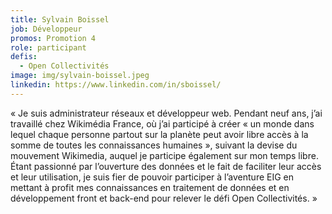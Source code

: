 ```yaml
---
title: Sylvain Boissel
job: Développeur
promos: Promotion 4
role: participant
defis:
  - Open Collectivités
image: img/sylvain-boissel.jpeg
linkedin: https://www.linkedin.com/in/sboissel/
---
```

« Je suis administrateur réseaux et développeur web. Pendant neuf ans, j’ai travaillé chez Wikimédia France, où j’ai participé à créer « un monde dans lequel chaque personne partout sur la planète peut avoir libre accès à la somme de toutes les connaissances humaines », suivant la devise du mouvement Wikimedia, auquel je participe également sur mon temps libre. Étant passionné par l’ouverture des données et le fait de faciliter leur accès et leur utilisation, je suis fier de pouvoir participer à l’aventure EIG en mettant à profit mes connaissances en traitement de données et en développement front et back-end pour relever le défi Open Collectivités. »